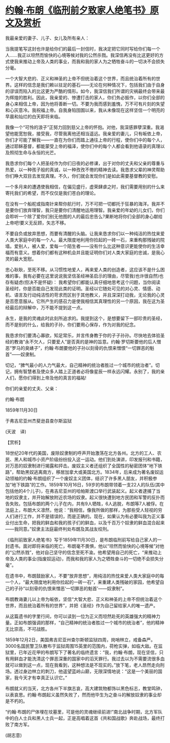 # [约翰·布朗《临刑前夕致家人绝笔书》原文及赏析](https://www.vrrw.net/wx/12163.html)

我最亲爱的妻子、儿子、女儿及所有亲人：

当我提笔写这封也许是给你们的最后一封信时，我决定把它同时写给你们每一个人……我正以坦然而愉快的心境等候对我的公然杀戮。我深信再没有比这更好的方式使我来推动上帝及人类的事业，而我和我的家人为之牺牲奋斗的一切决不会损失分毫。

一个大智大悲的、正义和神圣的上帝不但统治着这个世界，而且统治着所有的世界。这样的信念是我们赖以驻足的基石——无论在何种情况下，包括我们由于自身的谬误而陷入的比这更为严酷的情形。如今，我深信我们所谓的灾祸最终会带来最为辉煌的胜利。因此，我亲爱的、惨遭打击的家人，你们务必振作，以你们全部的身心来相信上帝，因为他将善断一切。不要为我而感到羞愧，万不可有片刻的失望和心灰意冷。我祝福上帝。自我身陷囹圄以来，我从未像现在这样坚信一个明亮的早晨和灿烂的白天即将来临。

我像一个“可怜的浪子”正努力回到慈父上帝的怀抱。对他，我深感罪孽深重。我渴望他能宽恕我，接受我，尽管我离他还相当遥远。我亲爱的妻儿，只有皈依上帝，你们才可能了解我——一直在为你们而踏上通往上帝的行程，使你们中的每个人，通过耶稣基督，都能蒙受上帝的福泽，使你们中的每个人都会看到他语录的真理以及照彻生命与永恒的光芒。

我恳求你们每个人把圣经作为你们日夜的必修课，出于对你的丈夫和父亲的尊重与热爱，以一种孩子般的真诚，以一种孜孜不倦的精神去读。我恳求父辈的神灵帮助你们睁大双目去发现真理。不久，你们就会发现你们是如此需要基督教的安慰。



一个多月来的遭遇使我相信，在偏见盛行，虚荣肆虐之时，我们需要用别的什么来寄托我们的希望，而不仅仅是我们苍白的理论。

在没有一个船舵或指南针来帮你航行时，万不可把一切都托于狂暴的海洋。我并不是要你们放弃理智，我只是要你们清醒地运用理智。我亲爱的年幼的儿女们，你们会聆听一个除了爱你们别无他图的人的最后忠告么?果断地将你们全部的身心献给上帝吧!要义无反顾，矢志不移。

不要自负或放弃思想，而要有清醒的头脑。让我来恳求你们以一种纯洁的热忱来爱人类大家庭中的每一个人。最大限度地利用你捡起的一砖一石，来重构那残破的院墙。爱别人，被人爱，爱每一个陌生者——没有什么比这种意识更能使你的生活幸福而有意义。想着你们都有这种机会并且能证明你们对人类大家庭的忠诚，是我心灵的最大宽慰。

忠心耿耿，至死不移。从习惯性地爱人，再来爱人类的创造者，这应该不是什么困难的事，我有必要在这里说说我坚信圣经神圣启示的理由，尽管我(也许很自然)也存有疑虑(但决不是怀疑)： 我希望你们都能认真仔细地思考这个问题，当你阅读圣经时，你是否能自己发现此类的证明。圣经以它随处可见的对心灵、情感、动机、语言及行动纯洁性的苛求而区别于其他教义，并且深深打动我，无论我的心灵是否愿意服从。它所产生的感召力是使我相信其真理性的另一个原因，我在这为圣经最后的辩解中，万不能不提到这一点。

永生，是我的灵魂此时此刻所追求的。我提到这个，是想要留下一部珍贵的圣经，而不是别的什么，给我的子孙，你们要用心保存，作为对我的纪念。

我恳求你们要清心寡欲，知足常乐，并言传身教于你的子子孙孙。尽快地去体验圣经的教诲“永不欠人，只要爱人”是否真的是神的旨意。约翰·罗切斯要他的后人憎恶“罗马的臭婊子”，约翰·布朗要他的子孙以刻骨的仇恨来憎恨“一切罪恶的魁首”——奴隶制。

切记，“脾气最小的人力气最大，自己精神的统治者胜过一个城市的统治者”。切记，拥有智慧者及使众多人踏上正道者必将像星辰一样永远闪耀。永别了，我的亲人们，愿你们得到上帝及他的真言的福祐!

你们的亲爱的丈夫、父亲：

约翰·布朗

1859年11月30日

于弗吉尼亚州杰斐逊县查尔斯监狱

(天波　译)

【赏析】

18世纪20年代的美国，废除奴隶制的呼声开始激荡在北方各州。北方的工人、农民、黑人和城市小资产阶级纷纷投入这一运动。他们到处演讲，印发报刊和书籍，对万恶的奴隶制进行揭露和抨击。废奴主义者还组织了全国性的秘密团体“地下铁路”，帮助黑奴逃离南方，移居加拿大或美国北方。1834年，后来成为著名废奴运动领袖的约翰·布朗组织了一个废奴主义团体，结识了许多黑人朋友，并积极参加“地下铁路”的工作。1859年10月16日，59岁的布朗带领着一支22人的队伍(其中包括他的4个儿子)，在弗吉尼亚州的哈帕斯渡口举行武装起义。起义者逮捕了当地的奴隶主，并开始解放附近农场的奴隶。起义很快遭到地方民团和军警的反扑而告失败。包括布朗的两个儿子在内，共有9人牺牲，6人逃脱，布朗等7人被俘。在法庭上，布朗大义凛然，他说：“我相信，像我所做的那样，为那些受人轻视的穷人们进行工作，并不是错误的，而是正确的。现在，如果认为有必要叫我为正义事业付出生命，把我的鲜血和我的孩子们的鲜血，以及千百万个奴隶的鲜血混合起来——我同意。”奴隶主法庭最终判处布朗及其战友绞刑。

《临刑前致家人绝笔书》写于1859年11月30日，是布朗临刑前写给自己家人的一封遗书。面对即将来临的死亡，布朗毫不畏惧，他以“坦然而愉快的心境等候”对他的“公然杀戮”，他对自己坚守的信念至死不渝。他希望用自己的死亡，“来推动上帝及人类的事业(指废奴运动)，而我和我的家人为之牺牲奋斗的一切绝不会损失分毫”。

在遗书中，布朗鼓励家人，不要“放弃思想”，用纯洁的热忱来爱人类大家庭中的每一个人，“最大限度地利用你捡起的一砖一石”，来重建人类残破的家园，他希望自己的子孙“以刻骨的仇恨来憎恶‘一切罪恶的魁首’——奴隶制”。

布朗教诲妻儿以上帝为皈依，坚信“大智大悲、正义和神圣的上帝不但统治着这个世界，而且统治着所有的世界”，并把《圣经》作为自己留给家人的唯一遗产。

从这篇遗书的字里行间，你可以读到一位为正义而坦然赴死的英雄强大的精神力量。正如布朗强调的那样，“自己精神的统治者胜过一个城市的统治者”，他的精神无比崇高，不可战胜。

1859年12月2日，美国弗吉尼亚州查尔斯顿监狱四周，岗哨林立，戒备森严。3000名国民警卫队散布于监狱周围15英里的范围内，荷枪实弹，如临大敌。在监狱里，已年近花甲的布朗写下了著名的临终遗言：“我，约翰·布朗，现在坚信，只有用鲜血才能洗清这个罪恶深重的国家中的滔天罪行。我过去以为不需要流很多血就可以做到这一点，现在我看到，这种想法是不现实的。”放下笔，老人昂然走向刑场。透过身边林立的刺刀，他遥望蓝岭山巅，无限深情地说：“这是一个美丽的国家，我今天才有幸真正认识它。”

布朗就义的当天，北方各州下半旗志哀，高大建筑物都饰以黑色标志，教堂鸣钟，以表哀思。约翰·布朗起义虽然失败了，然而他毕生为之奋斗的解放奴隶的事业却是不朽的。

“约翰·布朗的尸体埋在坟墓里，可是他的灵魂继续前进!”南北战争时期，北方军队中的白人士兵和黑人士兵一起，正是高唱着这首《共和国战歌》奔赴战场，最终打败了南方军。

(胡志意)

